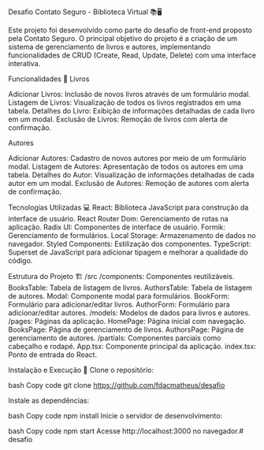 Desafio Contato Seguro - Biblioteca Virtual 📚🖥️

Este projeto foi desenvolvido como parte do desafio de front-end proposto pela Contato Seguro. O principal objetivo do projeto é a criação de um sistema de gerenciamento de livros e autores, implementando funcionalidades de CRUD (Create, Read, Update, Delete) com uma interface interativa.

Funcionalidades 🚀
Livros

Adicionar Livros: Inclusão de novos livros através de um formulário modal.
Listagem de Livros: Visualização de todos os livros registrados em uma tabela.
Detalhes do Livro: Exibição de informações detalhadas de cada livro em um modal.
Exclusão de Livros: Remoção de livros com alerta de confirmação.

Autores

Adicionar Autores: Cadastro de novos autores por meio de um formulário modal.
Listagem de Autores: Apresentação de todos os autores em uma tabela.
Detalhes do Autor: Visualização de informações detalhadas de cada autor em um modal.
Exclusão de Autores: Remoção de autores com alerta de confirmação.

Tecnologias Utilizadas 💻
React: Biblioteca JavaScript para construção da interface de usuário.
React Router Dom: Gerenciamento de rotas na aplicação.
Radix UI: Componentes de interface de usuário.
Formik: Gerenciamento de formulários.
Local Storage: Armazenamento de dados no navegador.
Styled Components: Estilização dos componentes.
TypeScript: Superset de JavaScript para adicionar tipagem e melhorar a qualidade do código.

Estrutura do Projeto 🏗️
/src
  /components: Componentes reutilizáveis.
    BooksTable: Tabela de listagem de livros.
    AuthorsTable: Tabela de listagem de autores.
    Modal: Componente modal para formulários.
    BookForm: Formulário para adicionar/editar livros.
    AuthorForm: Formulário para adicionar/editar autores.
  /models: Modelos de dados para livros e autores.
  /pages: Páginas da aplicação.
    HomePage: Página inicial com navegação.
    BooksPage: Página de gerenciamento de livros.
    AuthorsPage: Página de gerenciamento de autores.
  /partials: Componentes parciais como cabeçalho e rodapé.
App.tsx: Componente principal da aplicação.
index.tsx: Ponto de entrada do React.

Instalação e Execução 🚀
Clone o repositório:

bash
Copy code
git clone https://github.com/fdacmatheus/desafio

Instale as dependências:

bash
Copy code
npm install
Inicie o servidor de desenvolvimento:

bash
Copy code
npm start
Acesse http://localhost:3000 no navegador.# desafio
